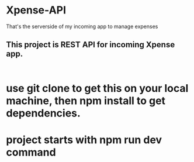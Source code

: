 # Xpense-API
That's the serverside of my incoming app to manage expenses

## This project is REST API for incoming Xpense app. <br/> <br/>
# use git clone to get this on your local machine, then npm install to get dependencies.<br/>
# project starts with npm run dev command
